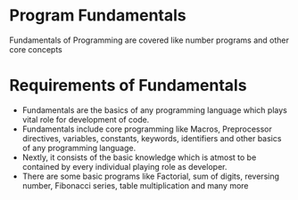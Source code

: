 # Program Fundamentals
Fundamentals of Programming are covered like number programs and other core concepts
# Requirements of Fundamentals 
- Fundamentals are the basics of any programming language which plays vital role for development of code.
- Fundamentals include core programming like Macros, Preprocessor directives, variables, constants, keywords, identifiers and other basics of any programming language.
- Nextly, it consists of the basic knowledge which is atmost to be contained by every individual playing role as developer.
- There are some basic programs like Factorial, sum of digits, reversing number, Fibonacci series, table multiplication and many more 
